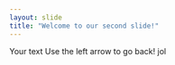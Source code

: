 ```yaml
---
layout: slide
title: "Welcome to our second slide!"
---
```

Your text
Use the left arrow to go back! jol
